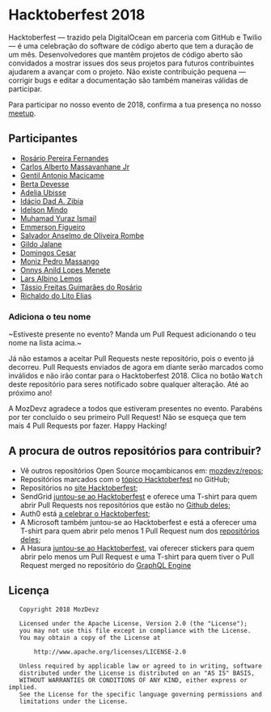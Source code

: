 # Hacktoberfest 2018

Hacktoberfest — trazido pela DigitalOcean em parceria com GitHub e Twilio — é uma celebração do software de código aberto que tem a duração de um mês.
Desenvolvedores que mantêm projetos de código aberto são convidados a mostrar issues dos seus projetos para futuros contribuintes ajudarem a avançar com o projeto.
Não existe contribuição pequena — corrigir bugs e editar a documentação são também maneiras válidas de participar.

Para participar no nosso evento de 2018, confirma a tua presença no nosso [meetup](https://www.meetup.com/Mozdevz/events/254945848/).

## Participantes
- [Rosário Pereira Fernandes](https://github.com/rosariopfernandes)
- [Carlos Alberto Massavanhane Jr](https://github.com/cmassavanhanejr)
- [Gentil Antonio Macicame](https://github.com/GentilMacicame)
- [Berta Devesse](https://github.com/bethDev)
- [Adelia Ubisse](https://github.com/AdeliaUbisse)
- [Idácio Dad A. Zibia](https://github.com/idacioDad)
- [Idelson Mindo](https://github.com/idelson)
- [Muhamad Yuraz Ismail](https://github.com/muhamadyuraz07)
- [Emmerson Figueiro](https://github.com/emmerson15)
- [Salvador Anselmo de Oliveira Rombe](https://github.com/rostovsaor)
- [Gildo Jalane](https://github.com/GJalane)
- [Domingos Cesar](https://github.com/Domingos058)
- [Moniz Pedro Massango](https://github.com/SlamStunner)
- [Onnys Anild Lopes Menete](https://github.com/Onnys)
- [Lars Albino Lemos](https://github.com/larslemos)
- [Tássio Freitas Guimarães do Rosário](https://github.com/TRosario619)
- [Richaldo do Lito Elias](https://github.com/RichaldoElias)

### Adiciona o teu nome
~Estiveste presente no evento? Manda um Pull Request adicionando o teu nome na lista acima.~

Já não estamos a aceitar Pull Requests neste repositório, pois o evento já decorreu. Pull Requests enviados de agora em diante serão marcados como inválidos e não irão contar para o Hacktoberfest 2018. Clica no botão <kbd>Watch</kbd> deste repositório para seres notificado sobre qualquer alteração. Até ao próximo ano!

A MozDevz agradece a todos que estiveram presentes no evento. Parabéns por ter concluído o seu primeiro Pull Request! Não se esqueça que tem mais 4 Pull Requests por fazer. Happy Hacking!

## A procura de outros repositórios para contribuir?
- Vê outros repositórios Open Source moçambicanos em: [mozdevz/repos](https://github.com/mozdevz/repos);
- Repositórios marcados com o [tópico Hacktoberfest](https://github.com/topics/hacktoberfest) no GitHub;
- Repositórios no [site Hacktoberfest](https://hacktoberfest.digitalocean.com/#projects);
- SendGrid [juntou-se ao Hacktoberfest](https://sendgrid.com/blog/hacktoberfest-2018-hack-on-sendgrid-open-source-projects/) e oferece uma T-shirt para quem abrir Pull Requests nos repositórios que estão no [Github deles](https://github.com/sendgrid);
- Auth0 está [a celebrar o Hacktoberfest](https://auth0.com/blog/celebrate-hacktoberfest-with-auth0/);
- A Microsoft também juntou-se ao Hacktoberfest e está a oferecer uma T-shirt para quem abrir pelo menos 1 Pull Request num dos [repositórios deles](https://open.microsoft.com);
- A Hasura [juntou-se ao Hacktoberfest](https://blog.hasura.io/announcing-hacktoberfest-2018-with-hasura-621045dc9560), vai oferecer stickers para quem abrir pelo menos um Pull Request e uma T-shirt para quem tiver o Pull Request merged no repositório do [GraphQL Engine](https://github.com/hasura/graphql-engine)



## Licença
       Copyright 2018 MozDevz
    
       Licensed under the Apache License, Version 2.0 (the "License");
       you may not use this file except in compliance with the License.
       You may obtain a copy of the License at
    
           http://www.apache.org/licenses/LICENSE-2.0
    
       Unless required by applicable law or agreed to in writing, software
       distributed under the License is distributed on an "AS IS" BASIS,
       WITHOUT WARRANTIES OR CONDITIONS OF ANY KIND, either express or implied.
       See the License for the specific language governing permissions and
       limitations under the License.
